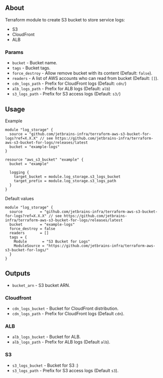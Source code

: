 ## About

Terraform module to create S3 bucket to store service logs:

* S3
* CloudFront
* ALB

### Params

* `bucket` - Bucket name.
* `tags` - Bucket tags.
* `force_destroy` - Allow remove bucket with its content (Default: `false`).
* `readers` - A list of AWS accounts who can read from bucket (Default: `[]`).
* `cdn_logs_path` - Prefix for CloudFront logs (Default: `cdn/`)
* `alb_logs_path` - Prefix for ALB logs (Default: `alb`)
* `s3_logs_path` - Prefix for S3 access logs (Default: `s3/`)

## Usage

Example
```hcl
module "log_storage" {
  source = "github.com/jetbrains-infra/terraform-aws-s3-bucket-for-logs?ref=X.X.X" // see https://github.com/jetbrains-infra/terraform-aws-s3-bucket-for-logs/releases/latest
  bucket = "example-logs"
}

resource "aws_s3_bucket" "example" {
  bucket = "example"

  logging {
    target_bucket = module.log_storage.s3_logs_bucket
    target_prefix = module.log_storage.s3_logs_path
  }
}
```

Default values 
```hcl
module "log_storage" {
  source        = "github.com/jetbrains-infra/terraform-aws-s3-bucket-for-logs?ref=X.X.X" // see https://github.com/jetbrains-infra/terraform-aws-s3-bucket-for-logs/releases/latest
  bucket        = "example-logs"
  force_destroy = false
  readers       = []
  tags = {
    Module       = "S3 Bucket for Logs"
    ModuleSource = "https://github.com/jetbrains-infra/terraform-aws-s3-bucket-for-logs/"
  }
}
```

## Outputs

* `bucket_arn` - S3 bucket ARN.

### Cloudfront

* `cdn_logs_bucket` - Bucket for CloudFront distribution.
* `cdn_logs_path` - Prefix for CloudFront logs (Default `cdn`).

### ALB

* `alb_logs_bucket` - Bucket for ALB.
* `alb_logs_path` - Prefix for ALB logs (Default `alb`).

### S3

* `s3_logs_bucket` - Bucket for S3 :) 
* `s3_logs_path` - Prefix for S3 access logs (Default `s3`).
